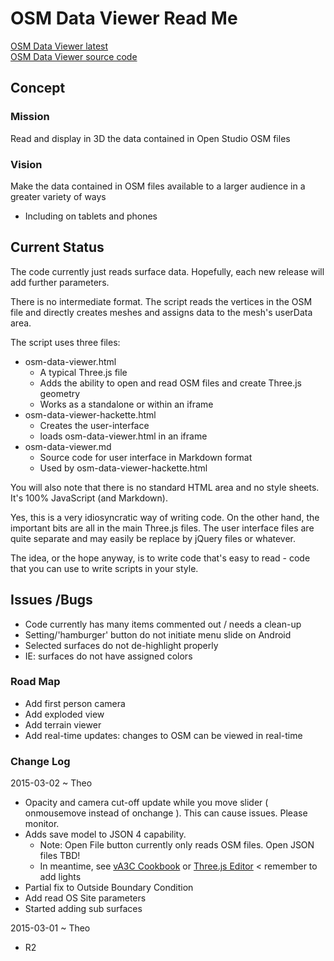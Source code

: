 OSM Data Viewer Read Me
===

[OSM Data Viewer latest]( http://va3c.github.io/projects/osm-data-viewer/latest/ )  
<a href=https://github.com/va3c/projects/tree/gh-pages/osm-data-viewer >OSM Data Viewer source code</a>

## Concept

### Mission
Read and display in 3D the data contained in Open Studio OSM files

### Vision
Make the data contained in OSM files available to a larger audience in a greater variety of ways

* Including on tablets and phones

## Current Status

The code currently just reads surface data. Hopefully, each new release will add further parameters.

There is no intermediate format. 
The script reads the vertices in the OSM file and directly creates meshes and assigns data to the mesh's userData area.

The script uses three files:

* osm-data-viewer.html
	* A typical Three.js file
	* Adds the ability to open and read OSM files and create Three.js geometry
	* Works as a standalone or within an iframe
* osm-data-viewer-hackette.html
	* Creates the user-interface
	* loads osm-data-viewer.html in an iframe
* osm-data-viewer.md
	* Source code for user interface in Markdown format
	* Used by osm-data-viewer-hackette.html

You will also note that there is no standard HTML area and no style sheets.
It's 100% JavaScript (and Markdown).

Yes, this is a very idiosyncratic way of writing code. On the other hand, the important bits are all in the main Three.js files.
The user interface files are quite separate and may easily be replace by jQuery files or whatever.

The idea, or the hope anyway, is to write code that's easy to read - code that you can use to write scripts in your style.


## Issues /Bugs

* Code currently has many items commented out / needs a clean-up
* Setting/'hamburger' button do not initiate menu slide on Android 
* Selected surfaces do not de-highlight properly
* IE: surfaces do not have assigned colors

### Road Map

* Add first person camera
* Add exploded view 
* Add terrain viewer
* Add real-time updates: changes to OSM can be viewed in real-time

### Change Log

2015-03-02 ~ Theo

* Opacity and camera cut-off update while you move slider ( onmousemove instead of onchange ). This can cause issues. Please monitor.
* Adds save model to JSON 4 capability. 
	* Note: Open File button currently only reads OSM files. Open JSON files TBD!
	* In meantime, see [vA3C Cookbook]( https://github.com/va3c/viewer/tree/gh-pages/cookbook ) or [Three.js Editor]( http://mrdoob.github.io/three.js/editor/ ) < remember to add lights
* Partial fix to Outside Boundary Condition
* Add read OS Site parameters
* Started adding sub surfaces

2015-03-01 ~ Theo

* R2
